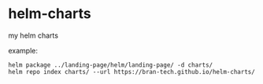 # helm-charts
my helm charts

example:
```
helm package ../landing-page/helm/landing-page/ -d charts/
helm repo index charts/ --url https://bran-tech.github.io/helm-charts/
```